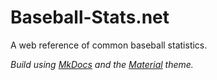 # Baseball-Stats.net

A web reference of common baseball statistics.

*Build using [MkDocs](http://www.mkdocs.org) and the [Material](http://squidfunk.github.io/mkdocs-material/) theme.*
